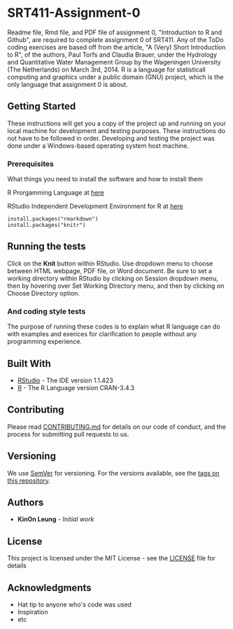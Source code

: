 # SRT411-Assignment-0
Readme file, Rmd file, and PDF file of assignment 0, "Introduction to R and Github", are required to complete assignment 0 of SRT411. Any of the ToDo coding exercises are based off from the article, "A (Very) Short Introduction to R", of the authors, Paul Torfs and Claudia Brauer, under the Hydrology and Quantitative Water Management Group by the Wageningen University (The Netherlands) on March 3rd, 2014.  R is a language for statisticall computing and graphics under a public domain (GNU) project, which is the only language that assignment 0 is about. 

## Getting Started

These instructions will get you a copy of the project up and running on your local machine for development and testing purposes.  These instructions do not have to be followed in order.  Developing and testing the project was done under a Windows-based operating system host machine.

### Prerequisites

What things you need to install the software and how to install them

R Prorgamming Language at [here](https://www.r-project.org/)

RStudio Independent Development Environment for R at [here](https://www.rstudio.com/)
```
install.packages("rmarkdown")
install.packages("knitr")
```

## Running the tests

Click on the **Knit** button within RStudio.  Use dropdown menu to choose between HTML webpage, PDF file, or Word document.  Be sure to set a working directory within RStudio by clicking on Session dropdown menu, then by hovering over Set Working Directory menu, and then by clicking on Choose Directory option.

### And coding style tests

The purpose of running these codes is to explain what R language can do with examples and exerices for clarification to people without any programming experience.

## Built With

* [RStudio](https://www.rstudio.com/products/rstudio/download/#download) - The IDE version 1.1.423
* [R](https://cloud.r-project.org/) - The R Language version CRAN-3.4.3

## Contributing

Please read [CONTRIBUTING.md](https://gist.github.com/PurpleBooth/b24679402957c63ec426) for details on our code of conduct, and the process for submitting pull requests to us.

## Versioning

We use [SemVer](http://semver.org/) for versioning. For the versions available, see the [tags on this repository](https://github.com/your/project/tags). 

## Authors

* **KinOn Leung** - *Initial work*

## License

This project is licensed under the MIT License - see the [LICENSE](LICENSE) file for details

## Acknowledgments

* Hat tip to anyone who's code was used
* Inspiration
* etc
